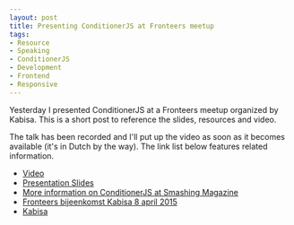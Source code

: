 ```yaml
---
layout: post
title: Presenting ConditionerJS at Fronteers meetup
tags:
- Resource
- Speaking
- ConditionerJS
- Development
- Frontend
- Responsive
---
```


Yesterday I presented ConditionerJS at a Fronteers meetup organized by Kabisa. This is a short post to reference the slides, resources and video. 

The talk has been recorded and I'll put up the video as soon as it becomes available (it's in Dutch by the way). The link list below features related information.

- [Video](https://vimeo.com/144794951)
- [Presentation Slides](https://speakerdeck.com/rikschennink/introduction-to-conditionerjs-at-kabisa)
- [More information on ConditionerJS at Smashing Magazine](http://www.smashingmagazine.com/2014/04/03/frizz-free-javascript-with-conditionerjs/)
- [Fronteers bijeenkomst Kabisa 8 april 2015](https://fronteers.nl/bijeenkomsten/2015/kabisa)
- [Kabisa](http://kabisa.nl)
